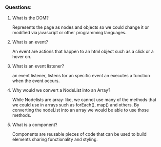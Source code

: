 ### Questions:

1. What is the DOM?

   Represents the page as nodes and objects so we could change it or modified via javascript or other programming languages.

2. What is an event?

   An event are actions that happen to an html object such as a click or a hover on.

3. What is an event listener?

   an event listener, listens for an specific event an executes a function when the event occurs.

4. Why would we convert a NodeList into an Array?

   While Nodelists are array-like, we cannot use many of the methods that we could use in arrays such as forEach(), map() and others. By converting the nodeList into an array we would be able to use those methods.

5. What is a component?

   Components are reusable pieces of code that can be used to build elements sharing functionality and styling.
